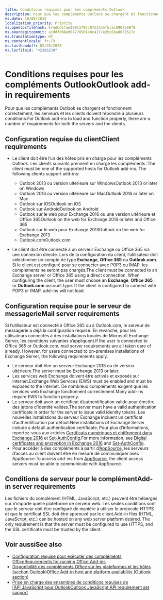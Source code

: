 ```yaml
---
title: Conditions requises pour les compléments Outlook
description: Pour que les compléments Outlook se chargent et fonctionnent correctement, les serveurs et les clients doivent répondre à plusieurs conditions.
ms.date: 10/09/2019
localization_priority: Priority
ms.openlocfilehash: 67aebd1fae19811797c07d33a5f6cac8907550f9
ms.sourcegitcommit: a3ddfdb8a95477850148c4177e20e56a8673517c
ms.translationtype: HT
ms.contentlocale: fr-FR
ms.lasthandoff: 02/20/2020
ms.locfileid: "42166230"
---
```

# <a name="outlook-add-in-requirements"></a><span data-ttu-id="c7935-103">Conditions requises pour les compléments Outlook</span><span class="sxs-lookup"><span data-stu-id="c7935-103">Outlook add-in requirements</span></span>

<span data-ttu-id="c7935-104">Pour que les compléments Outlook se chargent et fonctionnent correctement, les serveurs et les clients doivent répondre à plusieurs conditions.</span><span class="sxs-lookup"><span data-stu-id="c7935-104">For Outlook add-ins to load and function properly, there are a number of requirements for both the servers and the clients.</span></span>

## <a name="client-requirements"></a><span data-ttu-id="c7935-105">Configuration requise du client</span><span class="sxs-lookup"><span data-stu-id="c7935-105">Client requirements</span></span>

- <span data-ttu-id="c7935-106">Le client doit être l’un des hôtes pris en charge pour les compléments Outlook. Les clients suivants prennent en charge les compléments :</span><span class="sxs-lookup"><span data-stu-id="c7935-106">The client must be one of the supported hosts for Outlook add-ins. The following clients support add-ins:</span></span>

   - <span data-ttu-id="c7935-107">Outlook 2013 ou version ultérieure sur Windows</span><span class="sxs-lookup"><span data-stu-id="c7935-107">Outlook 2013 or later on Windows</span></span>
   - <span data-ttu-id="c7935-108">Outlook 2016 ou version ultérieure sur Mac</span><span class="sxs-lookup"><span data-stu-id="c7935-108">Outlook 2016 or later on Mac</span></span>
   - <span data-ttu-id="c7935-109">Outlook sur iOS</span><span class="sxs-lookup"><span data-stu-id="c7935-109">Outlook on iOS</span></span>
   - <span data-ttu-id="c7935-110">Outlook sur Android</span><span class="sxs-lookup"><span data-stu-id="c7935-110">Outlook on Android</span></span>
   - <span data-ttu-id="c7935-111">Outlook sur le web pour Exchange 2016 ou une version ultérieure et Office 365</span><span class="sxs-lookup"><span data-stu-id="c7935-111">Outlook on the web for Exchange 2016 or later and Office 365</span></span>
   - <span data-ttu-id="c7935-112">Outlook sur le web pour Exchange 2013</span><span class="sxs-lookup"><span data-stu-id="c7935-112">Outlook on the web for Exchange 2013</span></span>
   - <span data-ttu-id="c7935-113">Outlook.com</span><span class="sxs-lookup"><span data-stu-id="c7935-113">Outlook.com</span></span>

- <span data-ttu-id="c7935-p101">Le client doit être connecté à un serveur Exchange ou Office 365 via une connexion directe. Lors de la configuration du client, l’utilisateur doit sélectionner un compte de type **Exchange**, **Office 365** ou **Outlook.com**. Si le client est configuré pour se connecter avec POP3 ou IMAP, les compléments ne seront pas chargés.</span><span class="sxs-lookup"><span data-stu-id="c7935-p101">The client must be connected to an Exchange server or Office 365 using a direct connection. When configuring the client, the user must choose an **Exchange**, **Office 365**, or **Outlook.com** account type. If the client is configured to connect with POP3 or IMAP, add-ins will not load.</span></span>

## <a name="mail-server-requirements"></a><span data-ttu-id="c7935-117">Configuration requise pour le serveur de messagerie</span><span class="sxs-lookup"><span data-stu-id="c7935-117">Mail server requirements</span></span>

<span data-ttu-id="c7935-p102">Si l’utilisateur est connecté à Office 365 ou à Outlook.com, le serveur de messagerie a déjà la configuration requise. En revanche, pour les utilisateurs connectés à des installations locales de Microsoft Exchange Server, les conditions suivantes s’appliquent.</span><span class="sxs-lookup"><span data-stu-id="c7935-p102">If the user is connected to Office 365 or Outlook.com, mail server requirements are all taken care of already. However, for users connected to on-premises installations of Exchange Server, the following requirements apply.</span></span>

- <span data-ttu-id="c7935-120">Le serveur doit être un serveur Exchange 2013 ou de version ultérieure.</span><span class="sxs-lookup"><span data-stu-id="c7935-120">The server must be Exchange 2013 or later.</span></span>
- <span data-ttu-id="c7935-121">Les services web Exchange doivent être activés et exposés sur Internet.</span><span class="sxs-lookup"><span data-stu-id="c7935-121">Exchange Web Services (EWS) must be enabled and must be exposed to the Internet.</span></span> <span data-ttu-id="c7935-122">De nombreux compléments exigent que les services web Exchange fonctionnent correctement.</span><span class="sxs-lookup"><span data-stu-id="c7935-122">Many add-ins require EWS to function properly.</span></span>
- <span data-ttu-id="c7935-123">Le serveur doit avoir un certificat d’authentification valide pour émettre des jetons d’identité valides.</span><span class="sxs-lookup"><span data-stu-id="c7935-123">The server must have a valid authentication certificate in order for the server to issue valid identity tokens.</span></span> <span data-ttu-id="c7935-124">Les nouvelles installations du serveur Exchange incluent un certificat d’authentification par défaut.</span><span class="sxs-lookup"><span data-stu-id="c7935-124">New installations of Exchange Server include a default authentication certificate.</span></span> <span data-ttu-id="c7935-125">Pour plus d’informations, reportez-vous aux articles [Certificats numériques et chiffrement dans Exchange 2016](/Exchange/architecture/client-access/certificates) et [Set-AuthConfig](/powershell/module/exchange/organization/Set-AuthConfig).</span><span class="sxs-lookup"><span data-stu-id="c7935-125">For more information, see [Digital certificates and encryption in Exchange 2016](/Exchange/architecture/client-access/certificates) and [Set-AuthConfig](/powershell/module/exchange/organization/Set-AuthConfig).</span></span>
- <span data-ttu-id="c7935-126">Pour accéder à des compléments à partir d’[AppSource](https://appsource.microsoft.com/marketplace/apps?product=office&page=1&src=office&corrid=a35323d5-0e3d-4cc0-ba44-57537d74aae8&omexanonuid=581941df-1c6f-4eda-89e7-651af8aeaeb2), les serveurs d’accès au client doivent être en mesure de communiquer avec AppSource.</span><span class="sxs-lookup"><span data-stu-id="c7935-126">To access add-ins from [AppSource](https://appsource.microsoft.com/marketplace/apps?product=office&page=1&src=office&corrid=a35323d5-0e3d-4cc0-ba44-57537d74aae8&omexanonuid=581941df-1c6f-4eda-89e7-651af8aeaeb2), the client access servers must be able to communicate with AppSource.</span></span>

## <a name="add-in-server-requirements"></a><span data-ttu-id="c7935-127">Conditions de serveur pour le complément</span><span class="sxs-lookup"><span data-stu-id="c7935-127">Add-in server requirements</span></span>

<span data-ttu-id="c7935-p105">Les fichiers du complément (HTML, JavaScript, etc.) peuvent être hébergés sur n’importe quelle plateforme de serveur web. Les seules conditions sont que le serveur doit être configuré de manière à utiliser le protocole HTTPS et que le certificat SSL doit être approuvé par le client.</span><span class="sxs-lookup"><span data-stu-id="c7935-p105">Add-in files (HTML, JavaScript, etc.) can be hosted on any web server platform desired. The only requirement is that the server must be configured to use HTTPS, and the SSL certificate must be trusted by the client.</span></span>

## <a name="see-also"></a><span data-ttu-id="c7935-130">Voir aussi</span><span class="sxs-lookup"><span data-stu-id="c7935-130">See also</span></span>

- [<span data-ttu-id="c7935-131">Configuration requise pour exécuter des compléments Office</span><span class="sxs-lookup"><span data-stu-id="c7935-131">Requirements for running Office Add-ins</span></span>](../concepts/requirements-for-running-office-add-ins.md)
- [<span data-ttu-id="c7935-132">Disponibilité des compléments Office sur les plateformes et les hôtes (section Outlook)</span><span class="sxs-lookup"><span data-stu-id="c7935-132">Office Add-in host and platform availability (Outlook section)</span></span>](../overview/office-add-in-availability.md#outlook)
- [<span data-ttu-id="c7935-133">Prise en charge des ensembles de conditions requises de l’API JavaScript pour Outlook</span><span class="sxs-lookup"><span data-stu-id="c7935-133">Outlook JavaScript API requirement set support</span></span>](../reference/requirement-sets/outlook-api-requirement-sets.md#requirement-sets-supported-by-exchange-servers-and-outlook-clients)
